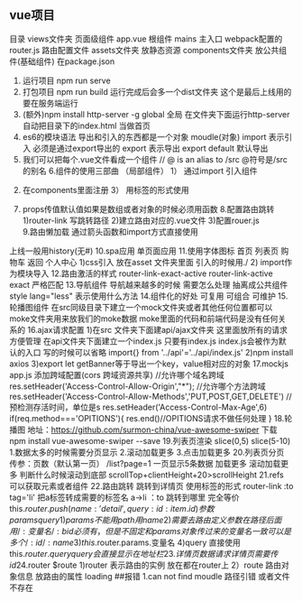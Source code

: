 ## vue项目
目录 
views文件夹 页面级组件
app.vue  根组件 
mains 主入口 webpack配置的
router.js 路由配置文件 
assets文件夹 放静态资源
components文件夹 放公共组件(基础组件)
在package.json 



1. 运行项目 
npm run serve 
2. 打包项目
npm run build 
运行完成后会多一个dist文件夹 这个是最后上线用的  要在服务端运行 
3. (额外)npm install 
 http-server -g  global 全局  在文件夹下面运行http-server 自动把目录下的index.html 当做首页 
4. es6的模块语法  导出和引入的东西都是一个对象 moudle(对象) 
import 表示引入 必须是通过export导出的
export 表示导出 
export default 默认导出 
5. 我们可以把每个.vue文件看成一个组件 // @ is an alias to /src  @符号是/src的别名
6.组件的使用三部曲 （局部组件）
1） 通过import 引入组件
2)  在components里面注册
3） 用标签的形式使用
7. props传值默认值如果是数组或者对象的时候必须用函数
8.配置路由跳转
1)router-link 写跳转路径
2)建立路由对应的.vue文件
3)配置rouer.js  
9.路由懒加载
通过箭头函数和import方式直接使用

上线一般用history(无#) 
10.spa应用  单页面应用
11.使用字体图标
首页  列表页 购物车 返回  个人中心 
1)css引入 放在asset 文件夹里面 引入的时候用./
2) import作为模块导入
12.路由激活的样式
router-link-exact-active 
router-link-active
exact  严格匹配
13.导航组件
导航越来越多的时候 需要怎么处理 抽离成公共组件
style lang="less" 表示使用什么方法
14.组件化的好处 可复用  可组合  可维护
15.轮播图组件
    在src同级目录下建立一个mock文件夹或者其他任何位置都可以 moke文件夹用来放我们的moke数据
    moke里面的代码和前端代码是没有任何关系的
16.ajax请求配置
1)在src 文件夹下面建api/ajax文件夹 这里面放所有的请求 方便管理
在api文件夹下面建立一个index.js
只要有index.js  index.js会被作为默认的入口 写的时候可以省略
import{} from '../api'='../api/index.js'
2)npm install axios
3)export let getBanner等于导出一个key，value相对应的对象
17.mockjs app.js 添加跨域配置(cors 跨域资源共享)
    //允许哪个域名跨域 
		res.setHeader('Access-Control-Allow-Origin',"*");
    //允许哪个方法跨域
    res.setHeader('Access-Control-Allow-Methods','PUT,POST,GET,DELETE')
    //预检测存活时间，单位是s
    res.setHeader('Access-Control-Max-Age',6)
    if(req.method==='OPITIONS'){
       res.end()//OPITIONS请求不做任何处理
    }
18.轮播图 地址：https://github.com/surmon-china/vue-awesome-swiper 
下载  npm install vue-awesome-swiper --save
19.列表页渲染 slice(0,5)  slice(5-10)
 1.数据太多的时候需要分页显示 
 2.滚动加载更多
 3.点击加载更多
 20.列表页分页
 传参：页数（默认第一页）
 /list?page=1 一页显示5条数据
 加载更多 滚动加载更多 判断什么时候滚动到底部
scrollTop+clientHeight+20>scrollHeight
 21.refs 可以获取元素或者组件
 22.路由跳转 跳转到详情页
 使用标签的形式
 router-link  :to
  tag='li' 把a标签转成需要的标签名  a->li
  ：to 跳转到哪里 完全等价this.$router.push({name:'detail',query:{id:item.id}})
  参数 params query
  1)params 不能用path  用name
  2)需要去路由定义参数在路径后面用/:变量名   /:bid 必须有，但是不固定
  和params对象传过来的变量名一致  可以是多个  /:id/:name
  3)this.$router.params.变量名
  4)query  直接使用  this.$router.query    query会直接显示在地址栏
23.详情页数据
请求详情页  需要传id
24.$router $route
1)router 表示路由的实例 放在都在router上
2）route  路由对象信息  放路由的属性
loading
##报错
1.can not find moudle
路径引错 或者文件不存在

